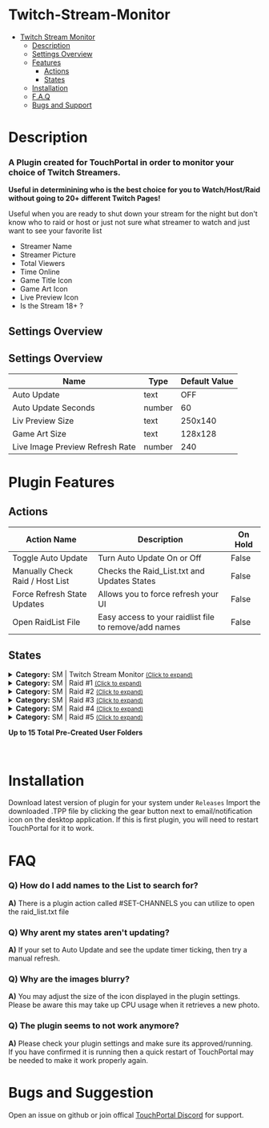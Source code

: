 
# Twitch-Stream-Monitor
- [Twitch Stream Monitor](#Twitch-Stream-Monitor)
  - [Description](#description) 
  - [Settings Overview](#settings-overview)
  - [Features](#features)
    - [Actions](#actions)
    - [States](#states)
  - [Installation](#Installation)
  - [F.A.Q](#FAQ)
  - [Bugs and Support](#bugs-and-suggestion)
  
# Description
### A Plugin created for TouchPortal in order to monitor your choice of Twitch Streamers.

 **Useful in determinining who is the best choice for you to Watch/Host/Raid without going to 20+ different Twitch Pages!**

Useful when you are ready to shut down your stream for the night but don't know who to raid 
or host or just not sure what streamer to watch and just want to see your favorite list

* Streamer Name
* Streamer Picture 
* Total Viewers
* Time Online
* Game Title Icon
* Game Art Icon
* Live Preview Icon
* Is the Stream 18+ ?




## Settings Overview

  
## Settings Overview
| Name  | Type | Default Value |
| --- | --- | --- |
| Auto Update | text | OFF |
| Auto Update Seconds | number | 60 |
| Liv Preview Size  | text | 250x140 |
| Game Art Size | text | 128x128 |
| Live Image Preview Refresh Rate | number | 240 |





# Plugin Features

## Actions

| Action Name | Description | On Hold |
| --- | --- | --- |
| Toggle Auto Update | Turn Auto Update On or Off | False 
| Manually Check Raid / Host List | Checks the Raid_List.txt and Updates States |  False |
| Force Refresh State Updates | Allows you to force refresh your UI  | False |
| Open RaidList File | Easy access to your raidlist file to remove/add names | False



## States
<details id='gitago.tw_stream_monitor.mainstates'><summary><b>Category:</b> SM | Twitch Stream Monitor <small><ins>(Click to expand)</ins></small></summary>


| Id | Description | DefaultValue | parentGroup |
| --- | --- | --- | --- |
| .state.raidcheck.Channels_Online | Total Channels Online | 0 | Un-Checked |   |
| .state.raidcheck.Total_Raid_List | Total Channels from List | 0 |  |   |
| .state.raidcheck.AutoUpdate_Status | Auto Update Status (TRUE/FALSE) | FALSE |  |   |
| .state.raidcheck.AutoUpdate_Switch | Auto Update Switch (ON/OFF) | OFF |  |   |
| .state.raidcheck.AutoUpdate_TIMELEFT | Auto Update Time Left | 0 |  |   |
</details>

<details id='gitago.tw_stream_monitor.Raidcheck_1states'><summary><b>Category:</b> SM | Raid #1 <small><ins>(Click to expand)</ins></small></summary>


| Id | Description | DefaultValue | parentGroup |
| --- | --- | --- | --- |
| .state.raidcheck_1.user_name | Channels User Name | None |
| .state.raidcheck_1.game_name | Game Playing | None | 
| .state.raidcheck_1.is_mature | Is Stream Rated Mature | None |
| .state.raidcheck_1.title | Stream Title | None |
| .state.raidcheck_1.viewer_count | Viewer Count | None | 
| .state.raidcheck_1.livetime | Total Time Live | None |
| .state.raidcheck_1.live_thumb | Live Icon Preview | None |
| .state.raidcheck_1.user_thumb | User Icon Preview | None |
| .state.raidcheck_1.game_thumb | Game Icon Preview | None |
</details>

<details id='gitago.tw_stream_monitor.raidcheck_2states'><summary><b>Category:</b> SM | Raid #2 <small><ins>(Click to expand)</ins></small></summary>


| Id | Description | DefaultValue | parentGroup |
| --- | --- | --- | --- |
| .state.raidcheck_2.user_name | Channels User Name | None |
| .state.raidcheck_2.game_name | Game Playing | None | 
| .state.raidcheck_2.is_mature | Is Stream Rated Mature | None |
| .state.raidcheck_2.title | Stream Title | None |
| .state.raidcheck_2.viewer_count | Viewer Count | None | 
| .state.raidcheck_2.livetime | Total Time Live | None |
| .state.raidcheck_2.live_thumb | Live Icon Preview | None |
| .state.raidcheck_2.user_thumb | User Icon Preview | None |
| .state.raidcheck_2.game_thumb | Game Icon Preview | None |
</details>

<details id='gitago.tw_stream_monitor.raidcheck_3states'><summary><b>Category:</b> SM | Raid #3 <small><ins>(Click to expand)</ins></small></summary>


| Id | Description | DefaultValue | parentGroup |
| --- | --- | --- | --- |
| .state.raidcheck_3.user_name | Channels User Name | None |
| .state.raidcheck_3.game_name | Game Playing | None | 
| .state.raidcheck_3.is_mature | Is Stream Rated Mature | None |
| .state.raidcheck_3.title | Stream Title | None |
| .state.raidcheck_3.viewer_count | Viewer Count | None | 
| .state.raidcheck_3.livetime | Total Time Live | None |
| .state.raidcheck_3.live_thumb | Live Icon Preview | None |
| .state.raidcheck_3.user_thumb | User Icon Preview | None |
| .state.raidcheck_3.game_thumb | Game Icon Preview | None |
</details>

<details id='gitago.tw_stream_monitor.raidcheck_4states'><summary><b>Category:</b> SM | Raid #4 <small><ins>(Click to expand)</ins></small></summary>


| Id | Description | DefaultValue | parentGroup |
| --- | --- | --- | --- |
| .state.raidcheck_4.user_name | Channels User Name | None |
| .state.raidcheck_4.game_name | Game Playing | None | 
| .state.raidcheck_4.is_mature | Is Stream Rated Mature | None |
| .state.raidcheck_4.title | Stream Title | None |
| .state.raidcheck_4.viewer_count | Viewer Count | None | 
| .state.raidcheck_4.livetime | Total Time Live | None |
| .state.raidcheck_4.live_thumb | Live Icon Preview | None |
| .state.raidcheck_4.user_thumb | User Icon Preview | None |
| .state.raidcheck_4.game_thumb | Game Icon Preview | None |
</details>

<details id='gitago.tw_stream_monitor.raidcheck_5states'><summary><b>Category:</b> SM | Raid #5 <small><ins>(Click to expand)</ins></small></summary>


| Id | Description | DefaultValue |
| --- | --- | --- |
| .state.raidcheck_5.user_name | Channels User Name | None |
| .state.raidcheck_5.game_name | Game Playing | None | 
| .state.raidcheck_5.is_mature | Is Stream Rated Mature | None |
| .state.raidcheck_5.title | Stream Title | None |
| .state.raidcheck_5.viewer_count | Viewer Count | None | 
| .state.raidcheck_5.livetime | Total Time Live | None |
| .state.raidcheck_5.live_thumb | Live Icon Preview | None |
| .state.raidcheck_5.user_thumb | User Icon Preview | None |
| .state.raidcheck_5.game_thumb | Game Icon Preview | None |
</details>

**Up to 15 Total Pre-Created User Folders**

<br>

# Installation
Download latest version of plugin for your system under `Releases`
Import the downloaded .TPP file by clicking the gear button next to email/notification icon on the desktop application.
If this is first plugin, you will need to restart TouchPortal for it to work.

# FAQ
  
### **Q)** How do I add names to the List to search for?
**A)** There is a plugin action called #SET-CHANNELS you can utilize to open the raid_list.txt file
 
### **Q)** Why arent my states aren't updating?
**A)** If your set to Auto Update and see the update timer ticking, then try a manual refresh. 
  
### **Q)** Why are the images blurry?
**A)** You may adjust the size of the icon displayed in the plugin settings.<br />
  Please be aware this may take up CPU usage when it retrieves a new photo.
  
### **Q)** The plugin seems to not work anymore?
**A)** Please check your plugin settings and make sure its approved/running.<br />
  If you have confirmed it is running then a quick restart of TouchPortal may be needed to make it work properly again. 
  
  
# Bugs and Suggestion
Open an issue on github or join offical [TouchPortal Discord](https://discord.gg/MgxQb8r) for support.



